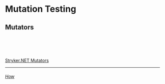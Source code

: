 # Mutation Testing

## Mutators

```cs --project ./Snippets/Snippets.csproj --source-file ./Snippets/Code/MutationTesting.cs --region MutationTesting_Add
```

```cs --project ./Snippets/Snippets.csproj --source-file ./Snippets/Code/MutationTesting.cs --region MutationTesting_Subtract
```

```cs --project ./Snippets/Snippets.csproj --source-file ./Snippets/Code/MutationTesting.cs --region MutationTesting_Multiply
```

```cs --project ./Snippets/Snippets.csproj --source-file ./Snippets/Code/MutationTesting.cs --region MutationTesting_Divide
```

```cs --project ./Snippets/Snippets.csproj --source-file ./Snippets/Code/MutationTesting.cs --region MutationTesting_Equality
```

[Stryker.NET Mutators](https://github.com/stryker-mutator/stryker-net/blob/master/docs/Mutators.md)

---
###### [How](./MutationTesting_Techniques.md)
